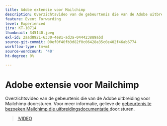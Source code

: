 ```yaml
---
title: Adobe extensie voor Mailchimp
description: Overzichtsvideo van de gebeurtenis die van de Adobe uitbreiding voor Mailchimp door:sturen.
feature: Event Forwarding
level: Experienced
jira: KT-10714
thumbnail: 345140.jpeg
exl-id: 2aad8921-6330-4e81-ad3a-044423889abd
source-git-commit: 00ef0f40fb3d82f0c06428a35c0e402f46ab6774
workflow-type: tm+mt
source-wordcount: '40'
ht-degree: 0%

---
```


# Adobe extensie voor Mailchimp

Overzichtsvideo van de gebeurtenis die van de Adobe uitbreiding voor Mailchimp door:sturen. Voor meer informatie, gelieve de [ gebeurtenis te bezoeken Mailchimp die uitbreidingsdocumentatie ](https://experienceleague.adobe.com/docs/experience-platform/tags/extensions/adobe/mailchimp-edge/overview.html) door:sturen.

>[!VIDEO](https://video.tv.adobe.com/v/345140/?learn=on)
